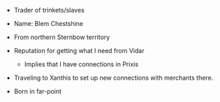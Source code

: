 - Trader of trinkets/slaves
- Name: Blem Chestshine
- From northern Sternbow territory
- Reputation for getting what I need from Vidar
    - Implies that I have connections in Prixis
- Traveling to Xanthis to set up new connections with merchants there.

- Born in far-point
